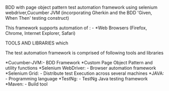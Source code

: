 BDD with page object pattern test automation framework using selenium webdriver,Cucumber JVM (incorporating Gherkin and the BDD 'Given, When Then' testing construct)

This framework supports automation of : - *Web Browsers (Firefox, Chrome, Internet Explorer, Safari)

TOOLS AND LIBRARIES which 

The test automation framework is comprised of following tools and libraries

*Cucumber-JVM:- BDD Framework
*Custom Page Object Pattern and utility functions
*Selenium WebDriver: - Browser automation framework *Selenium Grid: - Distribute test Execution across several machines
*JAVA: - Programming language
*TestNg: - TestNg Java testing framework
*Maven: - Build tool
